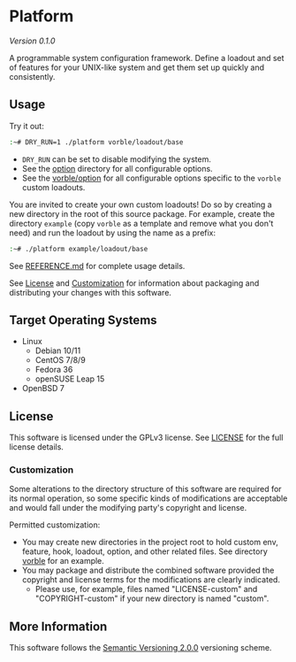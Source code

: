 # Platform

*Version 0.1.0*

A programmable system configuration framework. Define a loadout and set of features for your UNIX-like system and get them set up quickly and consistently.

## Usage

Try it out:

```sh
:~# DRY_RUN=1 ./platform vorble/loadout/base
```

* `DRY_RUN` can be set to disable modifying the system.
* See the [option](option) directory for all configurable options.
* See the [vorble/option](vorble/option) for all configurable options specific to the `vorble` custom loadouts.

You are invited to create your own custom loadouts! Do so by creating a new directory in the root of this source package. For example, create the directory `example` (copy `vorble` as a template and remove what you don't need) and run the loadout by using the name as a prefix:

```sh
:~# ./platform example/loadout/base
```

See [REFERENCE.md](REFERENCE.md) for complete usage details.

See [License](#License) and [Customization](#Customization) for information about packaging and distributing your changes with this software.

## Target Operating Systems

* Linux
  * Debian 10/11
  * CentOS 7/8/9
  * Fedora 36
  * openSUSE Leap 15
* OpenBSD 7

## License

This software is licensed under the GPLv3 license. See [LICENSE](LICENSE) for the full license details.

### Customization

Some alterations to the directory structure of this software are required for its normal operation, so some specific kinds of modifications are acceptable and would fall under the modifying party's copyright and license.

Permitted customization:

* You may create new directories in the project root to hold custom env, feature, hook, loadout, option, and other related files. See directory [vorble](vorble) for an example.
* You may package and distribute the combined software provided the copyright and license terms for the modifications are clearly indicated.
  - Please use, for example, files named "LICENSE-custom" and "COPYRIGHT-custom" if your new directory is named "custom".

## More Information

This software follows the [Semantic Versioning 2.0.0](https://semver.org/) versioning scheme.
